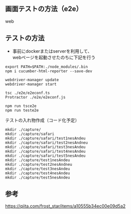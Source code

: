 ## 画面テストの方法（e2e）
web

## テストの方法

- 事前にdockerまたはserverを利用して、  
webページを起動させたのちに下記を行う

``` $node
export PATH=$PATH:./node_modules/.bin
npm i cucumber-html-reporter --save-dev

webdriver-manager update
webdriver-manager start 
```

``` $node
tsc ./e2e/e2econf.ts
Protractor ./e2e/e2econf.js

npm run tsce2e
npm run teste2e
```

テストの入れ物作成（コード化予定）
``` $ shell
mkdir ./capture/
mkdir ./capture/safari
mkdir ./capture/safari/test1nesAndeu
mkdir ./capture/safari/test2nesAndneu
mkdir ./capture/safari/test3nesAndeu
mkdir ./capture/safari/test4nesAndeu
mkdir ./capture/safari/test5nesAndeu
mkdir ./capture/test1nesAndeu
mkdir ./capture/test2nesAndneu
mkdir ./capture/test3nesAndeu
mkdir ./capture/test4nesAndeu
mkdir ./capture/test5nesAndeu
```

## 参考
https://qiita.com/frost_star/items/a10555b34ec00e09d5a2



